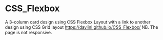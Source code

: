 # CSS_Flexbox
  A 3-column card design using CSS Flexbox  Layout with a link to another design using CSS Grid layout https://daviini.github.io/CSS_Flexbox/
NB. The page is not responsive.
